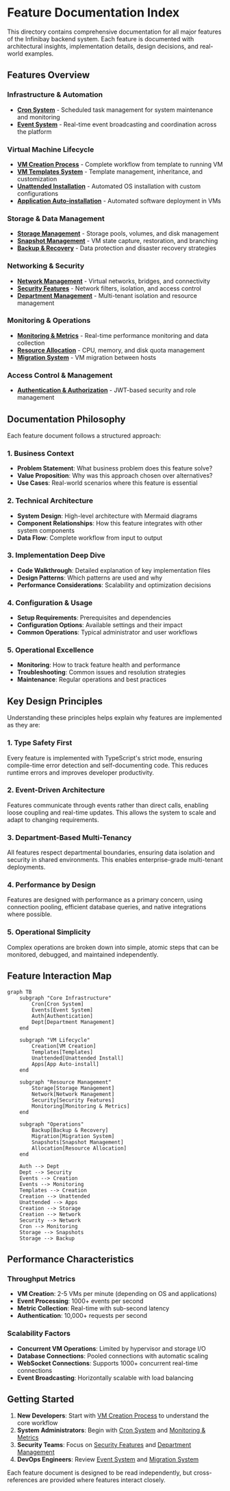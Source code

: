 # Feature Documentation Index

This directory contains comprehensive documentation for all major features of the Infinibay backend system. Each feature is documented with architectural insights, implementation details, design decisions, and real-world examples.

## Features Overview

### Infrastructure & Automation
- **[Cron System](./cron-system.md)** - Scheduled task management for system maintenance and monitoring
- **[Event System](./event-system.md)** - Real-time event broadcasting and coordination across the platform

### Virtual Machine Lifecycle
- **[VM Creation Process](./vm-creation-process.md)** - Complete workflow from template to running VM
- **[VM Templates System](./vm-templates-system.md)** - Template management, inheritance, and customization
- **[Unattended Installation](./unattended-installation.md)** - Automated OS installation with custom configurations
- **[Application Auto-installation](./application-auto-installation.md)** - Automated software deployment in VMs

### Storage & Data Management
- **[Storage Management](./storage-management.md)** - Storage pools, volumes, and disk management
- **[Snapshot Management](./snapshot-management.md)** - VM state capture, restoration, and branching
- **[Backup & Recovery](./backup-recovery.md)** - Data protection and disaster recovery strategies

### Networking & Security
- **[Network Management](./network-management.md)** - Virtual networks, bridges, and connectivity
- **[Security Features](./security-features.md)** - Network filters, isolation, and access control
- **[Department Management](./department-management.md)** - Multi-tenant isolation and resource management

### Monitoring & Operations
- **[Monitoring & Metrics](./monitoring-metrics.md)** - Real-time performance monitoring and data collection
- **[Resource Allocation](./resource-allocation.md)** - CPU, memory, and disk quota management
- **[Migration System](./migration-system.md)** - VM migration between hosts

### Access Control & Management
- **[Authentication & Authorization](./authentication-authorization.md)** - JWT-based security and role management

## Documentation Philosophy

Each feature document follows a structured approach:

### 1. **Business Context**
- **Problem Statement**: What business problem does this feature solve?
- **Value Proposition**: Why was this approach chosen over alternatives?
- **Use Cases**: Real-world scenarios where this feature is essential

### 2. **Technical Architecture**
- **System Design**: High-level architecture with Mermaid diagrams
- **Component Relationships**: How this feature integrates with other system components
- **Data Flow**: Complete workflow from input to output

### 3. **Implementation Deep Dive**
- **Code Walkthrough**: Detailed explanation of key implementation files
- **Design Patterns**: Which patterns are used and why
- **Performance Considerations**: Scalability and optimization decisions

### 4. **Configuration & Usage**
- **Setup Requirements**: Prerequisites and dependencies
- **Configuration Options**: Available settings and their impact
- **Common Operations**: Typical administrator and user workflows

### 5. **Operational Excellence**
- **Monitoring**: How to track feature health and performance
- **Troubleshooting**: Common issues and resolution strategies
- **Maintenance**: Regular operations and best practices

## Key Design Principles

Understanding these principles helps explain why features are implemented as they are:

### 1. **Type Safety First**
Every feature is implemented with TypeScript's strict mode, ensuring compile-time error detection and self-documenting code. This reduces runtime errors and improves developer productivity.

### 2. **Event-Driven Architecture**
Features communicate through events rather than direct calls, enabling loose coupling and real-time updates. This allows the system to scale and adapt to changing requirements.

### 3. **Department-Based Multi-Tenancy**
All features respect departmental boundaries, ensuring data isolation and security in shared environments. This enables enterprise-grade multi-tenant deployments.

### 4. **Performance by Design**
Features are designed with performance as a primary concern, using connection pooling, efficient database queries, and native integrations where possible.

### 5. **Operational Simplicity**
Complex operations are broken down into simple, atomic steps that can be monitored, debugged, and maintained independently.

## Feature Interaction Map

```mermaid
graph TB
    subgraph "Core Infrastructure"
        Cron[Cron System]
        Events[Event System]
        Auth[Authentication]
        Dept[Department Management]
    end
    
    subgraph "VM Lifecycle"
        Creation[VM Creation]
        Templates[Templates]
        Unattended[Unattended Install]
        Apps[App Auto-install]
    end
    
    subgraph "Resource Management"
        Storage[Storage Management]
        Network[Network Management]
        Security[Security Features]
        Monitoring[Monitoring & Metrics]
    end
    
    subgraph "Operations"
        Backup[Backup & Recovery]
        Migration[Migration System]
        Snapshots[Snapshot Management]
        Allocation[Resource Allocation]
    end
    
    Auth --> Dept
    Dept --> Security
    Events --> Creation
    Events --> Monitoring
    Templates --> Creation
    Creation --> Unattended
    Unattended --> Apps
    Creation --> Storage
    Creation --> Network
    Security --> Network
    Cron --> Monitoring
    Storage --> Snapshots
    Storage --> Backup
```

## Performance Characteristics

### Throughput Metrics
- **VM Creation**: 2-5 VMs per minute (depending on OS and applications)
- **Event Processing**: 1000+ events per second
- **Metric Collection**: Real-time with sub-second latency
- **Authentication**: 10,000+ requests per second

### Scalability Factors
- **Concurrent VM Operations**: Limited by hypervisor and storage I/O
- **Database Connections**: Pooled connections with automatic scaling
- **WebSocket Connections**: Supports 1000+ concurrent real-time connections
- **Event Broadcasting**: Horizontally scalable with load balancing

## Getting Started

1. **New Developers**: Start with [VM Creation Process](./vm-creation-process.md) to understand the core workflow
2. **System Administrators**: Begin with [Cron System](./cron-system.md) and [Monitoring & Metrics](./monitoring-metrics.md)
3. **Security Teams**: Focus on [Security Features](./security-features.md) and [Department Management](./department-management.md)
4. **DevOps Engineers**: Review [Event System](./event-system.md) and [Migration System](./migration-system.md)

Each feature document is designed to be read independently, but cross-references are provided where features interact closely.
